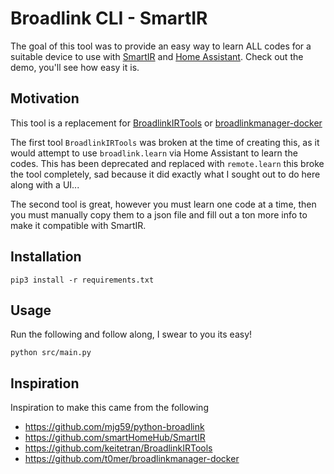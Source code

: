 # Broadlink CLI - SmartIR

The goal of this tool was to provide an easy way to learn ALL codes for a suitable device to use with [SmartIR](https://github.com/smartHomeHub/SmartIR) and [Home Assistant](https://www.home-assistant.io/). Check out the demo, you'll see how easy it is.

## Motivation

This tool is a replacement for [BroadlinkIRTools](https://github.com/keitetran/BroadlinkIRTools) or [broadlinkmanager-docker](https://github.com/t0mer/broadlinkmanager-docker) 

The first tool `BroadlinkIRTools` was broken at the time of creating this, as it would attempt to use `broadlink.learn` via Home Assistant to learn the codes. This has been deprecated and replaced with `remote.learn` this broke the tool completely, sad because it did exactly what I sought out to do here along with a UI...

The second tool is great, however you must learn one code at a time, then you must manually copy them to a json file and fill out a ton more info to make it compatible with SmartIR.


## Installation

```
pip3 install -r requirements.txt
```

## Usage

Run the following and follow along, I swear to you its easy!

```
python src/main.py
```

## Inspiration

Inspiration to make this came from the following
- https://github.com/mjg59/python-broadlink
- https://github.com/smartHomeHub/SmartIR
- https://github.com/keitetran/BroadlinkIRTools
- https://github.com/t0mer/broadlinkmanager-docker

